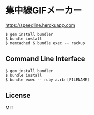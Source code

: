 # 集中線GIFメーカー

<https://speedline.herokuapp.com>

```
$ gem install bundler
$ bundle install
$ memcached & bundle exec -- rackup
```


## Command Line Interface

```
$ gem install bundler
$ bundle install
$ bundle exec -- ruby a.rb [FILENAME]
```


## License

MIT

